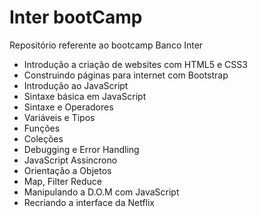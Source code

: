 # Inter bootCamp

Repositório referente ao bootcamp Banco Inter

- Introdução a criação de websites com HTML5 e CSS3
- Construindo páginas para internet com Bootstrap
- Introdução ao JavaScript
- Sintaxe básica em JavaScript
- Sintaxe e Operadores
- Variáveis e Tipos
- Funções
- Coleções
- Debugging e Error Handling
- JavaScript Assincrono
- Orientação a Objetos
- Map, Filter Reduce
- Manipulando a D.O.M com JavaScript
- Recriando a interface da Netflix
